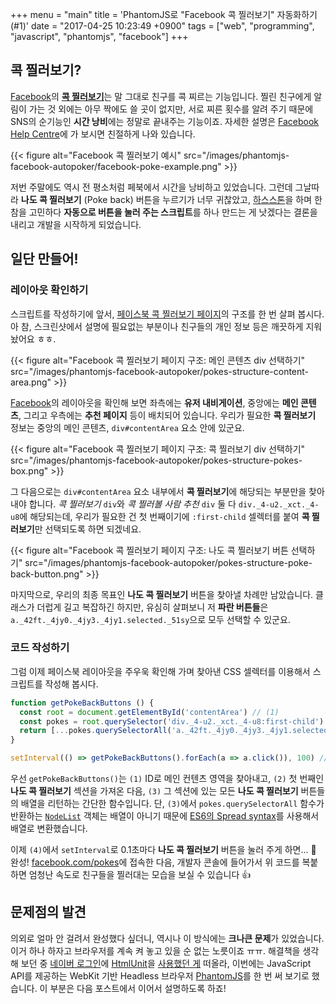 +++
menu = "main"
title = 'PhantomJS로 "Facebook 콕 찔러보기" 자동화하기 (#1)'
date = "2017-04-25 10:23:49 +0900"
tags = ["web", "programming", "javascript", "phantomjs", "facebook"]
+++

## 콕 찔러보기?
[Facebook]의 [**콕 찔러보기**][Pokes]는 말 그대로 친구를 콕 찌르는 기능입니다. 찔린 친구에게 알림이 가는 것 외에는 아무 짝에도 쓸 곳이 없지만, 서로 찌른 횟수를 알려 주기 때문에 SNS의 순기능인 **시간 낭비**에는 정말로 끝내주는 기능이죠. 자세한 설명은 [Facebook Help Centre]에 가 보시면 친절하게 나와 있습니다.

{{< figure
  alt="Facebook 콕 찔러보기 예시"
  src="/images/phantomjs-facebook-autopoker/facebook-poke-example.png" >}}

저번 주말에도 역시 전 평소처럼 페북에서 시간을 낭비하고 있었습니다. 그런데 그날따라 **나도 콕 찔러보기** (Poke back) 버튼을 누르기가 너무 귀찮았고, [하스스톤][Hearthstone]을 하며 한참을 고민하다 **자동으로 버튼을 눌러 주는 스크립트**를 하나 만드는 게 낫겠다는 결론을 내리고 개발을 시작하게 되었습니다.

## 일단 만들어!
### 레이아웃 확인하기
스크립트를 작성하기에 앞서, [페이스북 콕 찔러보기 페이지][Pokes]의 구조를 한 번 살펴 봅시다. 아 참, 스크린샷에서 설명에 필요없는 부분이나 친구들의 개인 정보 등은 깨끗하게 지워 놨어요 ㅎㅎ.

{{< figure
  alt="Facebook 콕 찔러보기 페이지 구조: 메인 콘텐츠 div 선택하기"
  src="/images/phantomjs-facebook-autopoker/pokes-structure-content-area.png" >}}

[Facebook]의 레이아웃을 확인해 보면 좌측에는 **유저 내비게이션**, 중앙에는 **메인 콘텐츠**, 그리고 우측에는 **추천 페이지** 등이 배치되어 있습니다. 우리가 필요한 **콕 찔러보기** 정보는 중앙의 메인 콘텐츠, `div#contentArea` 요소 안에 있군요.

{{< figure
  alt="Facebook 콕 찔러보기 페이지 구조: 콕 찔러보기 div 선택하기"
  src="/images/phantomjs-facebook-autopoker/pokes-structure-pokes-box.png" >}}

그 다음으로는 `div#contentArea` 요소 내부에서 **콕 찔러보기**에 해당되는 부분만을 찾아내야 합니다. *콕 찔러보기* `div`와 *콕 찔러볼 사람 추천* `div` 둘 다 `div._4-u2._xct._4-u8`에 해당되는데, 우리가 필요한 건 첫 번째이기에 `:first-child` 셀렉터를 붙여 **콕 찔러보기**만 선택되도록 하면 되겠네요.

{{< figure
  alt="Facebook 콕 찔러보기 페이지 구조: 나도 콕 찔러보기 버튼 선택하기"
  src="/images/phantomjs-facebook-autopoker/pokes-structure-poke-back-button.png" >}}

마지막으로, 우리의 최종 목표인 **나도 콕 찔러보기** 버튼을 찾아낼 차례만 남았습니다. 클래스가 더럽게 길고 복잡하긴 하지만, 유심히 살펴보니 저 **파란 버튼들**은 `a._42ft._4jy0._4jy3._4jy1.selected._51sy`으로 모두 선택할 수 있군요.

### 코드 작성하기
그럼 이제 페이스북 레이아웃을 주우욱 확인해 가며 찾아낸 CSS 셀렉터를 이용해서 스크립트를 작성해 봅시다.

```js
function getPokeBackButtons () {
  const root = document.getElementById('contentArea') // (1)
  const pokes = root.querySelector('div._4-u2._xct._4-u8:first-child') // (2)
  return [...pokes.querySelectorAll('a._42ft._4jy0._4jy3._4jy1.selected._51sy')] // (3)
}

setInterval(() => getPokeBackButtons().forEach(a => a.click()), 100) // (4)
```

우선 `getPokeBackButtons()`는 `(1)` ID로 메인 컨텐츠 영역을 찾아내고, `(2)` 첫 번째인 **나도 콕 찔러보기** 섹션을 가져온 다음, `(3)` 그 섹션에 있는 모든 **나도 콕 찔러보기** 버튼들의 배열을 리턴하는 간단한 함수입니다. 단, `(3)`에서 `pokes.querySelectorAll` 함수가 반환하는 [`NodeList`][NodeList] 객체는 배열이 아니기 때문에 [ES6의 Spread syntax][Spread syntax]를 사용해서 배열로 변환했습니다.

이제 `(4)`에서 `setInterval`로 0.1초마다 **나도 콕 찔러보기** 버튼을 눌러 주게 하면... :tada: 완성! [facebook.com/pokes][Pokes]에 접속한 다음, 개발자 콘솔에 들어가서 위 코드를 복붙하면 엄청난 속도로 친구들을 찔러대는 모습을 보실 수 있습니다 :+1:

## 문제점의 발견
의외로 얼마 안 걸려서 완성했다 싶더니, 역시나 이 방식에는 **크나큰 문제**가 있었습니다. 이거 하나 하자고 브라우저를 계속 켜 놓고 있을 순 없는 노릇이죠 ㅠㅠ. 해결책을 생각해 보던 중 [네이버 로그인][Naver]에 [HtmlUnit]을 [사용했던 게][Staff] 떠올라, 이번에는 JavaScript API를 제공하는 WebKit 기반 Headless 브라우저 [PhantomJS]를 한 번 써 보기로 했습니다. 이 부분은 다음 포스트에서 이어서 설명하도록 하죠!



[Facebook]: https://www.facebook.com/
[Facebook Help Centre]: https://www.facebook.com/help/451424538215150
[Hearthstone]: http://playhearthstone.com/
[Naver]: https://www.naver.com

[Pokes]: https://www.facebook.com/pokes
[PhantomJS]: http://phantomjs.org/
[HtmlUnit]: http://htmlunit.sourceforge.net/
[Staff]: https://github.com/ChalkPE/Takoyaki/blob/master/src/main/java/pe/chalk/takoyaki/Staff.java

[NodeList]: https://developer.mozilla.org/en-US/docs/Web/API/NodeList
[Spread syntax]: https://developer.mozilla.org/en-US/docs/Web/JavaScript/Reference/Operators/Spread_operator
